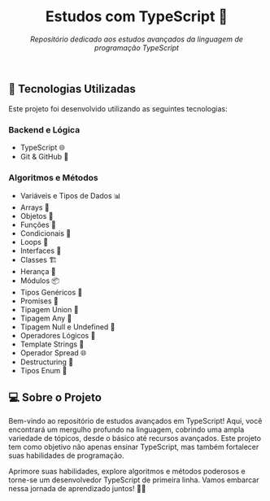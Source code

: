<h1 align="center">Estudos com TypeScript 🚀</h1>

<p align="center"><em>Repositório dedicado aos estudos avançados da linguagem de programação TypeScript</em></p>

<br>

## 🚀 Tecnologias Utilizadas

Este projeto foi desenvolvido utilizando as seguintes tecnologias:

### Backend e Lógica

- TypeScript 🌐
- Git & GitHub 🐙

### Algoritmos e Métodos

- Variáveis e Tipos de Dados 📊
- Arrays 📁
- Objetos 📝
- Funções 🚀
- Condicionais 🧭
- Loops 🔄
- Interfaces 🧩
- Classes 🏗️
- Herança 🚀
- Módulos 📦
- Tipos Genéricos 🎯
- Promises 🌟
- Tipagem Union 🔄
- Tipagem Any 🌌
- Tipagem Null e Undefined 🌌
- Operadores Lógicos 🧠
- Template Strings 📜
- Operador Spread 🌐
- Destructuring 🧩
- Tipos Enum 🚀

## 💻 Sobre o Projeto

Bem-vindo ao repositório de estudos avançados em TypeScript! Aqui, você encontrará um mergulho profundo na linguagem, cobrindo uma ampla variedade de tópicos, desde o básico até recursos avançados. Este projeto tem como objetivo não apenas ensinar TypeScript, mas também fortalecer suas habilidades de programação.

Aprimore suas habilidades, explore algoritmos e métodos poderosos e torne-se um desenvolvedor TypeScript de primeira linha. Vamos embarcar nessa jornada de aprendizado juntos! 🚀✨

</p>
